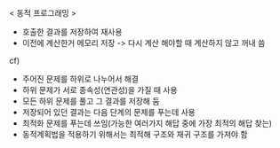 
< 동적 프로그래밍 >
- 호출한 결과를 저장하여 재사용
- 이전에 계산한거 메모리 저장 -> 다시 계산 해야할 때 계산하지 않고 꺼내 씀 

cf)
- 주어진 문제를 하위로 나누어서 해결
- 하위 문제가 서로 종속성(연관성)을 가질 때 사용
- 모든 하위 문제를 풀고 그 결과를 저장해 둠
- 저장되어 있던 결과는 다음 단계의 문제를 푸는데 사용
- 최적화 문제를 푸는데 쓰임(가능한 여러가지 해답 중에 가장 최적의 해답 찾는)
- 동적계획법을 적용하기 위해서는 최적해 구조와 재귀 구조를 가져야 함